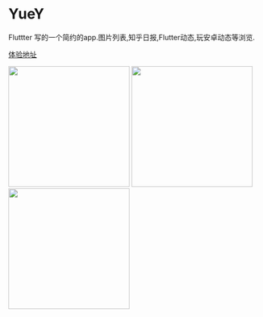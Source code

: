 # YueY

Fluttter 写的一个简约的app.图片列表,知乎日报,Flutter动态,玩安卓动态等浏览.

[体验地址](https://www.pgyer.com/YueY)


<img src="https://github.com/yihaha/YueY/blob/master/img/3.png" width="240">  <img src="https://github.com/yihaha/YueY/blob/master/img/1.png" width="240">  <img src="https://github.com/yihaha/YueY/blob/master/img/2.png" width="240">
